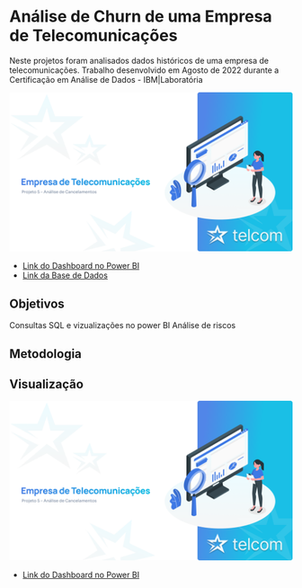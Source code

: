 
# Análise de Churn de uma Empresa de Telecomunicações

Neste projetos foram analisados dados históricos de uma empresa de telecomunicações. Trabalho desenvolvido em Agosto de 2022 durante a Certificação em Análise de Dados - IBM|Laboratória

![Capa da apresentação do projeto](https://github.com/Anacaloi/certificacao-ibm-laboratoria/blob/main/p5-telecomunicacoes/img/capa.png)

 - [Link do Dashboard no Power BI](https://app.powerbi.com/view?r=eyJrIjoiNWJjNjM3ZTgtZjE1OC00NGY2LTk1YTMtMTQ5ZjA1ZTg5MDRjIiwidCI6Ijc4MjkyODFjLTE2MWItNDcyZi04NzFkLWQyNzY2NjhlYWUwZSJ9&pageName=ReportSection)
 - [Link da Base de Dados](https://www.kaggle.com/datasets/datacertlaboratoria/projeto-5)
 
## Objetivos
Consultas SQL e vizualizações no power BI
Análise de riscos

## Metodologia


## Visualização

![Dashboard Screenshot](https://github.com/Anacaloi/certificacao-ibm-laboratoria/blob/main/p5-telecomunicacoes/img/Capa.png)

 - [Link do Dashboard no Power BI](https://app.powerbi.com/view?r=eyJrIjoiNWJjNjM3ZTgtZjE1OC00NGY2LTk1YTMtMTQ5ZjA1ZTg5MDRjIiwidCI6Ijc4MjkyODFjLTE2MWItNDcyZi04NzFkLWQyNzY2NjhlYWUwZSJ9&pageName=ReportSection)

 
